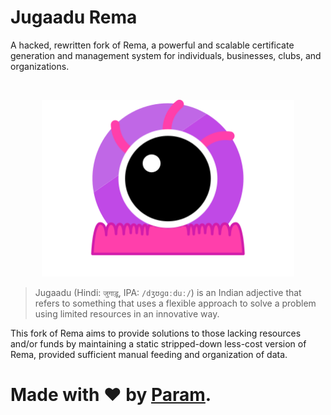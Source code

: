 # Jugaadu Rema
A hacked, rewritten fork of Rema, a powerful and scalable
certificate generation and management system for individuals,
businesses, clubs, and organizations.

<br/>

<p align='center'>
	<a href='#'><img src='docs/logo.svg' alt='Rema Logo' width='80%' /></a>
</p>

> Jugaadu (Hindi: `जुगाड़ू`, IPA: `/dʒʊɡɑːduː/`) is an Indian
> adjective that refers to something that uses a flexible
> approach to solve a problem using limited resources in
> an innovative way.

This fork of Rema aims to provide solutions to those lacking
resources and/or funds by maintaining a static stripped-down
less-cost version of Rema, provided sufficient manual
feeding and organization of data.

# Made with ❤ by [Param](https://www.paramsid.com).